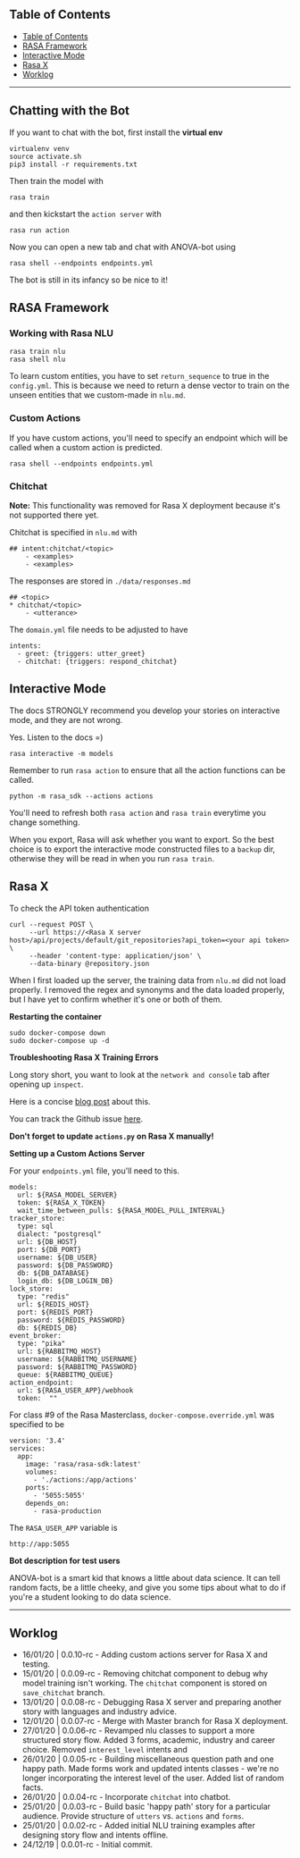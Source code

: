 ## Table of Contents

- [Table of Contents](#table-of-contents)
- [RASA Framework](#rasa-framework)
- [Interactive Mode](#interactive-mode)
- [Rasa X](#rasa-x)
- [Worklog](#worklog)

---

## Chatting with the Bot

If you want to chat with the bot, first install the __virtual env__

```{bash}
virtualenv venv
source activate.sh
pip3 install -r requirements.txt
```

Then train the model with
```{bash}
rasa train
```
and then kickstart the `action server` with
```{bash}
rasa run action
```
Now you can open a new tab and chat with ANOVA-bot using
```{bash}
rasa shell --endpoints endpoints.yml
```

The bot is still in its infancy so be nice to it!

## RASA Framework

### Working with Rasa NLU

```{bash}
rasa train nlu
rasa shell nlu
```

To learn custom entities, you have to set `return_sequence` to true in the `config.yml`. This is because we need to return a dense vector to train on the unseen entities that we custom-made in `nlu.md`.

### Custom Actions

If you have custom actions, you'll need to specify an endpoint which will be called when a custom action is predicted.
```{bash}
rasa shell --endpoints endpoints.yml
```

### Chitchat

__Note:__ This functionality was removed for Rasa X deployment because it's not supported there yet.

Chitchat is specified in `nlu.md` with
```{markdown}
## intent:chitchat/<topic>
    - <examples>
    - <examples>
```
The responses are stored in `./data/responses.md`
```
## <topic>
* chitchat/<topic>
    - <utterance>
```
The `domain.yml` file needs to be adjusted to have
```
intents:
  - greet: {triggers: utter_greet}
  - chitchat: {triggers: respond_chitchat}
```

## Interactive Mode

The docs STRONGLY recommend you develop your stories on interactive mode, and they are not wrong.

Yes. Listen to the docs =)

```{bash}
rasa interactive -m models
```

Remember to run `rasa action` to ensure that all the action functions can be called.

```{bash}
python -m rasa_sdk --actions actions
```

You'll need to refresh both `rasa action` and `rasa train` everytime
 you change something.

When you export, Rasa will ask whether you want to export. So the best choice is to export the interactive mode constructed files to a `backup` dir, otherwise they will be read in when you run `rasa train`.

## Rasa X

To check the API token authentication
```{bash}
curl --request POST \
     --url https://<Rasa X server host>/api/projects/default/git_repositories?api_token=<your api token> \
     --header 'content-type: application/json' \
     --data-binary @repository.json
```

When I first loaded up the server, the training data from `nlu.md` did not load properly. I removed the regex and synonyms and the data loaded properly, but I have yet to confirm whether it's one or both of them.

__Restarting the container__

```{bash}
sudo docker-compose down
sudo docker-compose up -d
```

__Troubleshooting Rasa X Training Errors__

Long story short, you want to look at the `network and console` tab after opening up `inspect`.

Here is a concise [blog post](https://gstephens.org/rasa/chatbot/2019/08/12/rasa-x-troubleshooting.html) about this.

You can track the Github issue [here](https://github.com/RasaHQ/rasa/issues/4231).

__Don't forget to update `actions.py` on Rasa X manually!__

__Setting up a Custom Actions Server__


For your `endpoints.yml` file, you'll need to this.
```
models:
  url: ${RASA_MODEL_SERVER}
  token: ${RASA_X_TOKEN}
  wait_time_between_pulls: ${RASA_MODEL_PULL_INTERVAL}
tracker_store:
  type: sql
  dialect: "postgresql"
  url: ${DB_HOST}
  port: ${DB_PORT}
  username: ${DB_USER}
  password: ${DB_PASSWORD}
  db: ${DB_DATABASE}
  login_db: ${DB_LOGIN_DB}
lock_store:
  type: "redis"
  url: ${REDIS_HOST}
  port: ${REDIS_PORT}
  password: ${REDIS_PASSWORD}
  db: ${REDIS_DB}
event_broker:
  type: "pika"
  url: ${RABBITMQ_HOST}
  username: ${RABBITMQ_USERNAME}
  password: ${RABBITMQ_PASSWORD}
  queue: ${RABBITMQ_QUEUE}
action_endpoint:
  url: ${RASA_USER_APP}/webhook
  token:  ""
```

For class #9 of the Rasa Masterclass, `docker-compose.override.yml` was specified to be
```
version: '3.4'
services:
  app:
    image: 'rasa/rasa-sdk:latest'
    volumes:
      - './actions:/app/actions'
    ports:
      - '5055:5055'
    depends_on:
      - rasa-production
```

The `RASA_USER_APP` variable is
```{bash}
http://app:5055
```
__Bot description for test users__

ANOVA-bot is a smart kid that knows a little about data science. It can tell random facts, be a little cheeky, and give you some tips about what to do if you're a student looking to do data science.

---

## Worklog

- 16/01/20 | 0.0.10-rc - Adding custom actions server for Rasa X and testing.
- 15/01/20 | 0.0.09-rc - Removing chitchat component to debug why model training isn't working. The `chitchat` component is stored on `save_chitchat` branch.
- 13/01/20 | 0.0.08-rc - Debugging Rasa X server and preparing another story with languages and industry advice.
- 12/01/20 | 0.0.07-rc - Merge with Master branch for Rasa X deployment.
- 27/01/20 | 0.0.06-rc - Revamped nlu classes to support a more structured story flow. Added 3 forms, academic, industry and career choice. Removed `interest_level` intents and
- 26/01/20 | 0.0.05-rc - Building miscellaneous question path and one happy path. Made forms work and updated intents classes - we're no longer incorporating the interest level of the user. Added list of random facts.
- 26/01/20 | 0.0.04-rc - Incorporate `chitchat` into chatbot.
- 25/01/20 | 0.0.03-rc - Build basic 'happy path' story for a particular audience. Provide structure of `utters` vs. `actions` and `forms`.
- 25/01/20 | 0.0.02-rc - Added initial NLU training examples after designing  story flow and intents offline.
- 24/12/19 | 0.0.01-rc - Initial commit.

